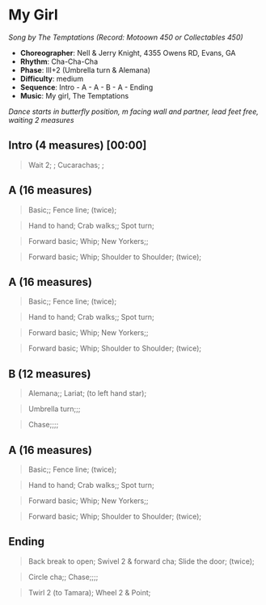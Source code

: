 # My Girl
*Song by The Temptations (Record: Motoown 450 or Collectables 450)*

* **Choreographer**: Nell & Jerry Knight, 4355 Owens RD, Evans, GA
* **Rhythm**: Cha-Cha-Cha
* **Phase**: III+2 (Umbrella turn & Alemana)
* **Difficulty**: medium
* **Sequence**: Intro - A - A - B - A - Ending
* **Music**: My girl, The Temptations

*Dance starts in butterfly position, m facing wall and partner, lead feet free, waiting 2 measures*

## Intro (4 measures) [00:00]

> Wait 2; ; Cucarachas; ;

## A (16 measures)

> Basic;; Fence line; (twice);

> Hand to hand; Crab walks;; Spot turn;

> Forward basic; Whip; New Yorkers;;

> Forward basic; Whip; Shoulder to Shoulder; (twice);

## A (16 measures)

> Basic;; Fence line; (twice);

> Hand to hand; Crab walks;; Spot turn;

> Forward basic; Whip; New Yorkers;;

> Forward basic; Whip; Shoulder to Shoulder; (twice);

## B (12 measures)

> Alemana;; Lariat; (to left hand star);

> Umbrella turn;;;

> Chase;;;;

## A (16 measures)

> Basic;; Fence line; (twice);

> Hand to hand; Crab walks;; Spot turn;

> Forward basic; Whip; New Yorkers;;

> Forward basic; Whip; Shoulder to Shoulder; (twice);

## Ending

> Back break to open; Swivel 2 & forward cha; Slide the door; (twice);

> Circle cha;; Chase;;;;

> Twirl 2 (to Tamara); Wheel 2 & Point;
